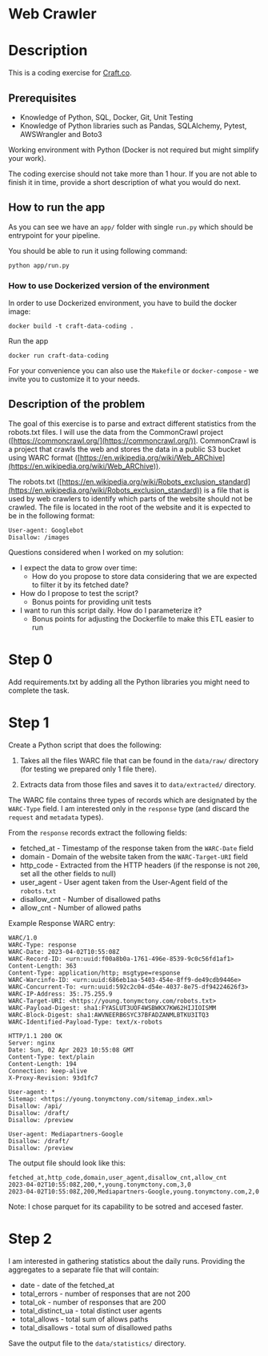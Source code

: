 # Web Crawler

# Description

This is a coding exercise for [Craft.co](http://craft.co/).

## Prerequisites

- Knowledge of Python, SQL, Docker, Git, Unit Testing
- Knowledge of Python libraries such as Pandas, SQLAlchemy, Pytest, AWSWrangler and Boto3

Working environment with Python (Docker is not required but might simplify your work).

The coding exercise should not take more than 1 hour. If you are not able to finish it in time, provide a short description of what you would do next.

## How to run the app

As you can see we have an `app/` folder with single `run.py` which should be entrypoint for your pipeline. 

You should be able to run it using following command:

```
python app/run.py
```

### How to use Dockerized version of the environment

In order to use Dockerized environment, you have to build the docker image:

```
docker build -t craft-data-coding .
```

Run the app

```
docker run craft-data-coding
```

For your convenience you can also use the `Makefile` or `docker-compose` - we invite you to customize it to your needs.

## Description of the problem

The goal of this exercise is to parse and extract different statistics from the robots.txt files.
I will use the data from the CommonCrawl project ([https://commoncrawl.org/](https://commoncrawl.org/)).
CommonCrawl is a project that crawls the web and stores the data in a public S3 bucket using WARC format ([https://en.wikipedia.org/wiki/Web_ARChive](https://en.wikipedia.org/wiki/Web_ARChive)).

The robots.txt ([https://en.wikipedia.org/wiki/Robots_exclusion_standard](https://en.wikipedia.org/wiki/Robots_exclusion_standard)) is a file that is used by web crawlers to identify which parts of the website should not be crawled. The file is located in the root of the website and it is expected to be in the following format:

```
User-agent: Googlebot
Disallow: /images
```

Questions considered when I worked on my solution:

- I expect the data to grow over time:
    - How do you propose to store data considering that we are expected to filter it by its fetched date?
- How do I propose to test the script?
    - Bonus points for providing unit tests
- I want to run this script daily. How do I parameterize it?
    - Bonus points for adjusting the Dockerfile to make this ETL easier to run

# Step 0

Add requirements.txt by adding all the Python libraries you might need to complete the task.

# Step 1

Create a Python script that does the following:

1. Takes all the files WARC file that can be found in the `data/raw/` directory (for testing we prepared only 1 file there).

2. Extracts data from those files and saves it to `data/extracted/` directory.

The WARC file contains three types of records which are designated by the `WARC-Type` field. I am interested only in the `response` type (and discard the `request` and `metadata` types).

From the `response` records extract the following fields:

- fetched_at   - Timestamp of the response taken from the `WARC-Date` field
- domain       - Domain of the website taken from the `WARC-Target-URI` field
- http_code    - Extracted from the HTTP headers (if the response is not `200`, set all the other fields to null)
- user_agent   - User agent taken from the User-Agent field of the `robots.txt`
- disallow_cnt - Number of disallowed paths
- allow_cnt    - Number of allowed paths

Example Response WARC entry:

```
WARC/1.0
WARC-Type: response
WARC-Date: 2023-04-02T10:55:08Z
WARC-Record-ID: <urn:uuid:f00a8b0a-1761-496e-8539-9c0c56fd1af1>
Content-Length: 363
Content-Type: application/http; msgtype=response
WARC-Warcinfo-ID: <urn:uuid:686eb1aa-5403-454e-8ff9-de49cdb9446e>
WARC-Concurrent-To: <urn:uuid:592c2c04-d54e-4037-8e75-df94224626f3>
WARC-IP-Address: 35:.75.255.9
WARC-Target-URI: <https://young.tonymctony.com/robots.txt>
WARC-Payload-Digest: sha1:FYASLUT3UOF4WSBWKX7KW62HIJIOISMM
WARC-Block-Digest: sha1:AWVNEERB6SYC37BFADZANMLBTKU3ITQ3
WARC-Identified-Payload-Type: text/x-robots

HTTP/1.1 200 OK
Server: nginx
Date: Sun, 02 Apr 2023 10:55:08 GMT
Content-Type: text/plain
Content-Length: 194
Connection: keep-alive
X-Proxy-Revision: 93d1fc7

User-agent: *
Sitemap: <https://young.tonymctony.com/sitemap_index.xml>
Disallow: /api/
Disallow: /draft/
Disallow: /preview

User-agent: Mediapartners-Google
Disallow: /draft/
Disallow: /preview
```

The output file should look like this:

```
fetched_at,http_code,domain,user_agent,disallow_cnt,allow_cnt
2023-04-02T10:55:08Z,200,*,young.tonymctony.com,3,0
2023-04-02T10:55:08Z,200,Mediapartners-Google,young.tonymctony.com,2,0
```

Note: I chose parquet for its capability to be sotred and accesed faster.

# Step 2

I am interested in gathering statistics about the daily runs. Providing the aggregates to a separate file that will contain:

- date              - date of the fetched_at
- total_errors      - number of responses that are not 200
- total_ok          - number of responses that are 200
- total_distinct_ua - total distinct user agents
- total_allows      - total sum of allows paths
- total_disallows   - total sum of disallowed paths

Save the output file to the `data/statistics/` directory.
